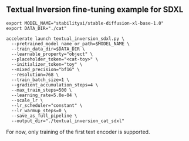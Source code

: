 ## Textual Inversion fine-tuning example for SDXL

```
export MODEL_NAME="stabilityai/stable-diffusion-xl-base-1.0"
export DATA_DIR="./cat"

accelerate launch textual_inversion_sdxl.py \
  --pretrained_model_name_or_path=$MODEL_NAME \
  --train_data_dir=$DATA_DIR \
  --learnable_property="object" \
  --placeholder_token="<cat-toy>" \
  --initializer_token="toy" \
  --mixed_precision="bf16" \
  --resolution=768 \
  --train_batch_size=1 \
  --gradient_accumulation_steps=4 \
  --max_train_steps=500 \
  --learning_rate=5.0e-04 \
  --scale_lr \
  --lr_scheduler="constant" \
  --lr_warmup_steps=0 \
  --save_as_full_pipeline \
  --output_dir="./textual_inversion_cat_sdxl"
```

For now, only training of the first text encoder is supported. 